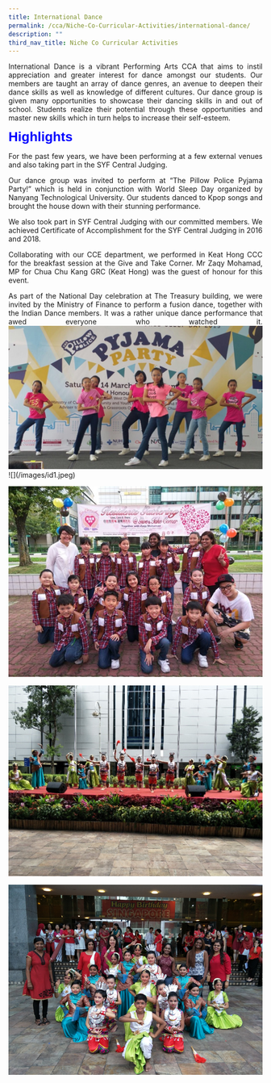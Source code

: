 ```yaml
---
title: International Dance
permalink: /cca/Niche-Co-Curricular-Activities/international-dance/
description: ""
third_nav_title: Niche Co Curricular Activities
---
```

<p style="text-align:justify">International Dance is a vibrant Performing Arts CCA that aims to instil appreciation and greater interest for dance amongst our students. Our members are taught an array of dance genres, an avenue to deepen their dance skills as well as knowledge of different cultures. Our dance group is given many opportunities to showcase their dancing skills in and out of school. Students realize their potential through these opportunities and master new skills which in turn helps to increase their self-esteem.

<b style="color:#0000FF; font-size:26px; font-family:Helvetica, sans serif">Highlights</u></b>

<p style="text-align:justify">For the past few years, we have been performing at a few external venues and also taking part in the SYF Central Judging.

<p style="text-align:justify">Our dance group was invited to perform at “The Pillow Police Pyjama Party!” which is held in conjunction with World Sleep Day organized by Nanyang Technological University. Our students danced to Kpop songs and brought the house down with their stunning performance.

<p style="text-align:justify">We also took part in SYF Central Judging with our committed members. We achieved Certificate of Accomplishment for the SYF Central Judging in 2016 and 2018.

<p style="text-align:justify">Collaborating with our CCE department, we performed in Keat Hong CCC for the breakfast session at the Give and Take Corner. Mr Zaqy Mohamad, MP for Chua Chu Kang GRC (Keat Hong) was the guest of honour for this event.

<p style="text-align:justify">As part of the National Day celebration at The Treasury building, we were invited by the Ministry of Finance to perform a fusion dance, together with the Indian Dance members. It was a rather unique dance performance that awed everyone who watched it.
<img src="/images/id1.jpeg">
![](/images/id1.jpeg)

![](/images/id2.jpeg)

![](/images/id3.jpeg)

![](/images/id4.png)